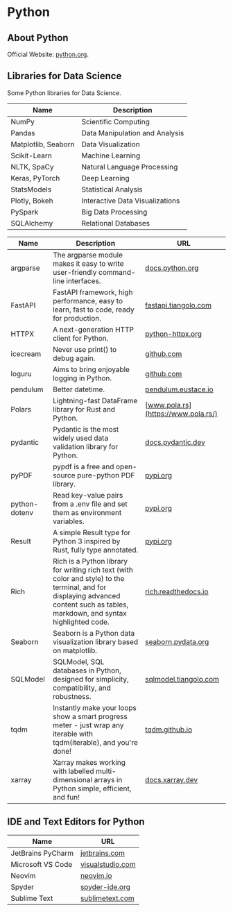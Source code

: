# Python

## About Python

Official Website: [python.org](https://www.python.org/).

## Libraries for Data Science

Some Python libraries for Data Science.

| Name                | Description                     |
|---------------------|---------------------------------|
| NumPy               | Scientific Computing            |
| Pandas              | Data Manipulation and Analysis  |
| Matplotlib, Seaborn | Data Visualization              |
| Scikit-Learn        | Machine Learning                |
| NLTK, SpaCy         | Natural Language Processing     |
| Keras, PyTorch      | Deep Learning                   |
| StatsModels         | Statistical Analysis            |
| Plotly, Bokeh       | Interactive Data Visualizations |
| PySpark             | Big Data Processing             |
| SQLAlchemy          | Relational Databases            |

| Name          | Description                                                                                                                                                                       | URL                                                                            |
|---------------|-----------------------------------------------------------------------------------------------------------------------------------------------------------------------------------|--------------------------------------------------------------------------------|
| argparse      | The argparse module makes it easy to write user-friendly command-line interfaces.                                                                                                 | [docs.python.org](https://docs.python.org/3/library/argparse.html)             |
| FastAPI       | FastAPI framework, high performance, easy to learn, fast to code, ready for production.                                                                                           | [fastapi.tiangolo.com](https://fastapi.tiangolo.com/)                          |
| HTTPX         | A next-generation HTTP client for Python.                                                                                                                                         | [python-httpx.org](https://www.python-httpx.org/)                              |
| icecream      | Never use print() to debug again.                                                                                                                                                 | [github.com](https://github.com/gruns/icecream)                                |
| loguru        | Aims to bring enjoyable logging in Python.                                                                                                                                        | [github.com](https://github.com/Delgan/loguru)                                 |
| pendulum      | Better datetime.                                                                                                                                                                  | [pendulum.eustace.io](https://pendulum.eustace.io/)                            |
| Polars        | Lightning-fast DataFrame library for Rust and Python.                                                                                                                             | [www.pola.rs](https://www.pola.rs/)                                            |
| pydantic      | Pydantic is the most widely used data validation library for Python.                                                                                                              | [docs.pydantic.dev](https://docs.pydantic.dev/latest/)                         |
| pyPDF         | pypdf is a free and open-source pure-python PDF library.                                                                                                                          | [pypi.org](https://pypi.org/project/pypdf/)                                    |
| python-dotenv | Read key-value pairs from a .env file and set them as environment variables.                                                                                                      | [pypi.org](https://pypi.org/project/python-dotenv/)                            |
| Result        | A simple Result type for Python 3 inspired by Rust, fully type annotated.                                                                                                         | [pypi.org](https://pypi.org/project/result/)                                   |
| Rich          | Rich is a Python library for writing rich text (with color and style) to the terminal, and for displaying advanced content such as tables, markdown, and syntax highlighted code. | [rich.readthedocs.io](https://rich.readthedocs.io/en/stable/introduction.html) |
| Seaborn       | Seaborn is a Python data visualization library based on matplotlib.                                                                                                               | [seaborn.pydata.org](https://seaborn.pydata.org/)                              |
| SQLModel      | SQLModel, SQL databases in Python, designed for simplicity, compatibility, and robustness.                                                                                        | [sqlmodel.tiangolo.com](https://sqlmodel.tiangolo.com/)                        |
| tqdm          | Instantly make your loops show a smart progress meter - just wrap any iterable with tqdm(iterable), and you're done!                                                              | [tqdm.github.io](https://tqdm.github.io/)                                      |
| xarray        | Xarray makes working with labelled multi-dimensional arrays in Python simple, efficient, and fun!                                                                                 | [docs.xarray.dev](https://docs.xarray.dev/en/stable/)                          |

## IDE and Text Editors for Python

| Name              | URL                                                 |
|-------------------|-----------------------------------------------------|
| JetBrains PyCharm | [jetbrains.com](https://www.jetbrains.com/pycharm/) |
| Microsoft VS Code | [visualstudio.com](https://code.visualstudio.com/)  |
| Neovim            | [neovim.io](https://neovim.io/)                     |
| Spyder            | [spyder-ide.org](https://www.spyder-ide.org/)       |
| Sublime Text      | [sublimetext.com](https://www.sublimetext.com/)     |
